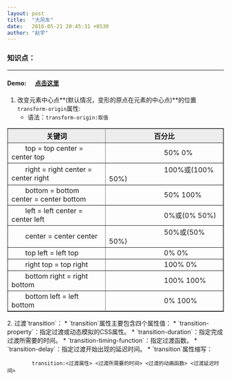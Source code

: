 ```yaml
---
layout: post
title:  "大风车"
date:   2016-05-21 20:45:31 +0530
author: "赵宇"
---
```

<style type="text/css">
	tr td{
			width: 350px;
			text-align: left;
			text-indent: 2em;
		}
	tr td:last-child{
		text-indent: 8em;
	}
	table tr:first-child{
		background-color: #EDEDED;
		font-weight: normal;
	}
	a[href*="css3Exp/flyWin/"]{
		background: url("{{site.url}}/assets/a.png") left -50px no-repeat;
		padding-left: 20px;
	}
</style>

<h3>知识点：</h3><hr>
<h4>Demo:<a href="http://rainzhao.github.io/css3Exp/flyWin/" target="_blank">点击这里</a></h4>

1. 改变元素中心点**(默认情况，变形的原点在元素的中心点)**的位置`transform-origin`属性:
	* 语法：`transform-origin:取值`

<table border="1" cellspacing="0">
	<tr>
		<th>关键词</th>
		<th>百分比</th>
	</tr>
	<tr>
		<td>top = top center = center top</td>
		<td>50% 0%</td>
	</tr>
	<tr>
		<td>right = right center = center right</td>
		<td>100%或(100% 50%)</td>
	</tr>
	<tr>
		<td>bottom = bottom center = center bottom</td>
		<td>50% 100%</td>
	</tr>
	<tr>
		<td>left = left center = center left</td>
		<td>0%或(0% 50%)</td>
	</tr>
	<tr>
		<td>center = center center</td>
		<td>50%或(50% 50%)</td>
	</tr>
	<tr>
		<td>top left = left top</td>
		<td>0% 0%</td>
	</tr>
	<tr>
		<td>right top = top right</td>
		<td>100% 0%</td>
	</tr>
	<tr>
		<td>bottom right = right bottom</td>
		<td>100% 100%</td>
	</tr>
	<tr>
		<td>bottom left = left bottom</td>
		<td>0% 100%</td>
	</tr>
</table>
2. 过渡`transition`：
	* `transition`属性主要包含四个属性值：
		* `transition-property`：指定过渡或动态模拟的CSS属性。
		* `transition-duration`：指定完成过渡所需要的时间。
		* `transition-timing-function`：指定过渡函数。
		* `transition-delay`：指定过渡开始出现的延迟时间。
	* `transition`属性缩写：

			transition:<过渡属性> <过渡所需要的时间> <过渡的动画函数> <过渡延迟时间>
